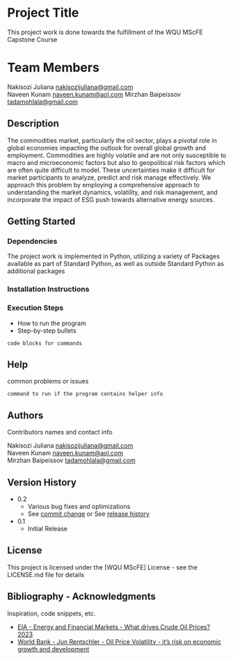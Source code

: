 # Project Title

This project work is done towards the fulfillment of the WQU MScFE Capstone Course

# Team Members 

Nakisozi Juliana        nakisozijuliana@gmail.com     
Naveen Kunam            naveen.kunam@aol.com
Mirzhan Baipeissov      tadamohlala@gmail.com

## Description

The commodities market, particularly the oil sector, plays a pivotal role in global economies impacting the outlook for overall global growth and employment. Commodities are highly volatile and are not only susceptible to macro and microeconomic factors but also to geopolitical risk factors which are often quite difficult to model. These uncertainties make it difficult for market participants to analyze, predict and risk manage effectively. We approach this problem by employing a comprehensive approach to understanding the market dynamics, volatility, and risk management, and incorporate the impact of ESG push towards alternative energy sources. 

## Getting Started

### Dependencies

The project work is implemented in Python, utilizing a variety of Packages available as part of Standard Python, as well as outside Standard Python as additional packages 

### Installation Instructions 


### Execution Steps

* How to run the program
* Step-by-step bullets
```
code blocks for commands
```

## Help

common problems or issues
```
command to run if the program contains helper info
```

## Authors

Contributors names and contact info

Nakisozi Juliana        nakisozijuliana@gmail.com    
Naveen Kunam            naveen.kunam@aol.com     
Mirzhan Baipeissov      tadamohlala@gmail.com

## Version History

* 0.2
    * Various bug fixes and optimizations
    * See [commit change]() or See [release history]()
* 0.1
    * Initial Release

## License

This project is licensed under the [WQU MScFE] License - see the LICENSE.md file for details

## Bibliography - Acknowledgments

Inspiration, code snippets, etc.

* [EIA - Energy and Financial Markets - What drives Crude Oil Prices? 2023](https://eia.gov/finance/markets/crudeoil/spot_prices.php)
* [World Bank - Jun Rentschler - Oil Price Volatility - it’s risk on economic growth and development](https://blogs.worldbank.org/developmenttalk/oil-price-volatility-its-risk-economic-growth-and-development)
